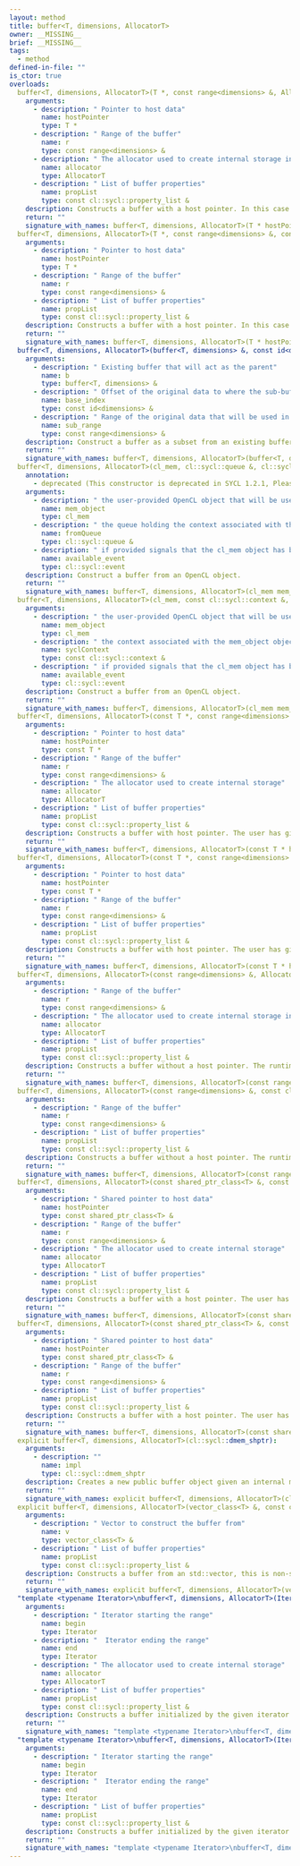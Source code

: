 ```yaml
---
layout: method
title: buffer<T, dimensions, AllocatorT>
owner: __MISSING__
brief: __MISSING__
tags:
  - method
defined-in-file: ""
is_ctor: true
overloads:
  buffer<T, dimensions, AllocatorT>(T *, const range<dimensions> &, AllocatorT, const cl::sycl::property_list &):
    arguments:
      - description: " Pointer to host data"
        name: hostPointer
        type: T *
      - description: " Range of the buffer"
        name: r
        type: const range<dimensions> &
      - description: " The allocator used to create internal storage in case the"
        name: allocator
        type: AllocatorT
      - description: " List of buffer properties"
        name: propList
        type: const cl::sycl::property_list &
    description: Constructs a buffer with a host pointer. In this case there is a host pointer, potentially initialized, but the user has not given the runtime any ownership, therefore the deleter has to be null. A Copy in is performed if the pointer is not null. If it is null, the data is initialized (new) inside the runtime. A copy out to hostPointer is performed by default.
    return: ""
    signature_with_names: buffer<T, dimensions, AllocatorT>(T * hostPointer, const range<dimensions> & r, AllocatorT allocator, const cl::sycl::property_list & propList)
  buffer<T, dimensions, AllocatorT>(T *, const range<dimensions> &, const cl::sycl::property_list &):
    arguments:
      - description: " Pointer to host data"
        name: hostPointer
        type: T *
      - description: " Range of the buffer"
        name: r
        type: const range<dimensions> &
      - description: " List of buffer properties"
        name: propList
        type: const cl::sycl::property_list &
    description: Constructs a buffer with a host pointer. In this case there is a host pointer, potentially initialized, but the user has not given the runtime any ownership, therefore the deleter has to be null. A Copy in is performed if the pointer is not null. If it is null, the data is initialized (new) inside the runtime. A copy out to hostPointer is performed by default.
    return: ""
    signature_with_names: buffer<T, dimensions, AllocatorT>(T * hostPointer, const range<dimensions> & r, const cl::sycl::property_list & propList)
  buffer<T, dimensions, AllocatorT>(buffer<T, dimensions> &, const id<dimensions> &, const range<dimensions> &):
    arguments:
      - description: " Existing buffer that will act as the parent"
        name: b
        type: buffer<T, dimensions> &
      - description: " Offset of the original data to where the sub-buffer data"
        name: base_index
        type: const id<dimensions> &
      - description: " Range of the original data that will be used in the"
        name: sub_range
        type: const range<dimensions> &
    description: Construct a buffer as a subset from an existing buffer.
    return: ""
    signature_with_names: buffer<T, dimensions, AllocatorT>(buffer<T, dimensions> & b, const id<dimensions> & base_index, const range<dimensions> & sub_range)
  buffer<T, dimensions, AllocatorT>(cl_mem, cl::sycl::queue &, cl::sycl::event):
    annotation:
      - deprecated (This constructor is deprecated in SYCL 1.2.1, Please use the OpenCL interop constructor that accepts a SYCL context instead.)
    arguments:
      - description: " the user-provided OpenCL object that will be used by the"
        name: mem_object
        type: cl_mem
      - description: " the queue holding the context associated with the mem_object"
        name: fromQueue
        type: cl::sycl::queue &
      - description: " if provided signals that the cl_mem object has been"
        name: available_event
        type: cl::sycl::event
    description: Construct a buffer from an OpenCL object.
    return: ""
    signature_with_names: buffer<T, dimensions, AllocatorT>(cl_mem mem_object, cl::sycl::queue & fromQueue, cl::sycl::event available_event)
  buffer<T, dimensions, AllocatorT>(cl_mem, const cl::sycl::context &, cl::sycl::event):
    arguments:
      - description: " the user-provided OpenCL object that will be used by the"
        name: mem_object
        type: cl_mem
      - description: " the context associated with the mem_object object"
        name: syclContext
        type: const cl::sycl::context &
      - description: " if provided signals that the cl_mem object has been"
        name: available_event
        type: cl::sycl::event
    description: Construct a buffer from an OpenCL object.
    return: ""
    signature_with_names: buffer<T, dimensions, AllocatorT>(cl_mem mem_object, const cl::sycl::context & syclContext, cl::sycl::event available_event)
  buffer<T, dimensions, AllocatorT>(const T *, const range<dimensions> &, AllocatorT, const cl::sycl::property_list &):
    arguments:
      - description: " Pointer to host data"
        name: hostPointer
        type: const T *
      - description: " Range of the buffer"
        name: r
        type: const range<dimensions> &
      - description: " The allocator used to create internal storage"
        name: allocator
        type: AllocatorT
      - description: " List of buffer properties"
        name: propList
        type: const cl::sycl::property_list &
    description: Constructs a buffer with host pointer. The user has given a const pointer, but the buffer is not const, so the runtime copies the data into a temporary space created using the given allocator. If the given allocator is a null allocator, this fails.
    return: ""
    signature_with_names: buffer<T, dimensions, AllocatorT>(const T * hostPointer, const range<dimensions> & r, AllocatorT allocator, const cl::sycl::property_list & propList)
  buffer<T, dimensions, AllocatorT>(const T *, const range<dimensions> &, const cl::sycl::property_list &):
    arguments:
      - description: " Pointer to host data"
        name: hostPointer
        type: const T *
      - description: " Range of the buffer"
        name: r
        type: const range<dimensions> &
      - description: " List of buffer properties"
        name: propList
        type: const cl::sycl::property_list &
    description: Constructs a buffer with host pointer. The user has given a const pointer, but the buffer is not const, so the runtime copies the data into a temporary space created using the given allocator. If the given allocator is a null allocator, this fails.
    return: ""
    signature_with_names: buffer<T, dimensions, AllocatorT>(const T * hostPointer, const range<dimensions> & r, const cl::sycl::property_list & propList)
  buffer<T, dimensions, AllocatorT>(const range<dimensions> &, AllocatorT, const cl::sycl::property_list &):
    arguments:
      - description: " Range of the buffer"
        name: r
        type: const range<dimensions> &
      - description: " The allocator used to create internal storage in case the"
        name: allocator
        type: AllocatorT
      - description: " List of buffer properties"
        name: propList
        type: const cl::sycl::property_list &
    description: Constructs a buffer without a host pointer. The runtime will only use internally allocated memory and no copy in or out is defined. The given allocator is used to create internal storage in case the runtime requires it.
    return: ""
    signature_with_names: buffer<T, dimensions, AllocatorT>(const range<dimensions> & r, AllocatorT allocator, const cl::sycl::property_list & propList)
  buffer<T, dimensions, AllocatorT>(const range<dimensions> &, const cl::sycl::property_list &):
    arguments:
      - description: " Range of the buffer"
        name: r
        type: const range<dimensions> &
      - description: " List of buffer properties"
        name: propList
        type: const cl::sycl::property_list &
    description: Constructs a buffer without a host pointer. The runtime will only use internally allocated memory and no copy in or out is defined. The given allocator is used to create internal storage in case the runtime requires it.
    return: ""
    signature_with_names: buffer<T, dimensions, AllocatorT>(const range<dimensions> & r, const cl::sycl::property_list & propList)
  buffer<T, dimensions, AllocatorT>(const shared_ptr_class<T> &, const range<dimensions> &, AllocatorT, const cl::sycl::property_list &):
    arguments:
      - description: " Shared pointer to host data"
        name: hostPointer
        type: const shared_ptr_class<T> &
      - description: " Range of the buffer"
        name: r
        type: const range<dimensions> &
      - description: " The allocator used to create internal storage"
        name: allocator
        type: AllocatorT
      - description: " List of buffer properties"
        name: propList
        type: const cl::sycl::property_list &
    description: Constructs a buffer with a host pointer. The user has given a shared pointer, therefore the data is explicitly shared between the user and the runtime. If the hostPointer is null, no data is copied in, and data is initialized inside the runtime. Data is copied out if the reference count of the runtime is less than the reference count of the shared pointer.
    return: ""
    signature_with_names: buffer<T, dimensions, AllocatorT>(const shared_ptr_class<T> & hostPointer, const range<dimensions> & r, AllocatorT allocator, const cl::sycl::property_list & propList)
  buffer<T, dimensions, AllocatorT>(const shared_ptr_class<T> &, const range<dimensions> &, const cl::sycl::property_list &):
    arguments:
      - description: " Shared pointer to host data"
        name: hostPointer
        type: const shared_ptr_class<T> &
      - description: " Range of the buffer"
        name: r
        type: const range<dimensions> &
      - description: " List of buffer properties"
        name: propList
        type: const cl::sycl::property_list &
    description: Constructs a buffer with a host pointer. The user has given a shared pointer, therefore the data is explicitly shared between the user and the runtime. If the hostPointer is null, no data is copied in, and data is initialized inside the runtime. Data is copied out if the reference count of the runtime is less than the reference count of the shared pointer.
    return: ""
    signature_with_names: buffer<T, dimensions, AllocatorT>(const shared_ptr_class<T> & hostPointer, const range<dimensions> & r, const cl::sycl::property_list & propList)
  explicit buffer<T, dimensions, AllocatorT>(cl::sycl::dmem_shptr):
    arguments:
      - description: ""
        name: impl
        type: cl::sycl::dmem_shptr
    description: Creates a new public buffer object given an internal memory object. Implementation only
    return: ""
    signature_with_names: explicit buffer<T, dimensions, AllocatorT>(cl::sycl::dmem_shptr impl)
  explicit buffer<T, dimensions, AllocatorT>(vector_class<T> &, const cl::sycl::property_list &):
    arguments:
      - description: " Vector to construct the buffer from"
        name: v
        type: vector_class<T> &
      - description: " List of buffer properties"
        name: propList
        type: const cl::sycl::property_list &
    description: Constructs a buffer from an std::vector, this is non-standard. A shared pointer is created from the raw data of the pointer, and a null-deleter is used to avoid the runtime clearing up the user-pointer. The range of the buffer is extracted from the size of the vector. The allocator from the vector is used as an allocator for the buffer.
    return: ""
    signature_with_names: explicit buffer<T, dimensions, AllocatorT>(vector_class<T> & v, const cl::sycl::property_list & propList)
  "template <typename Iterator>\nbuffer<T, dimensions, AllocatorT>(Iterator, Iterator, AllocatorT, const cl::sycl::property_list &)":
    arguments:
      - description: " Iterator starting the range"
        name: begin
        type: Iterator
      - description: "  Iterator ending the range"
        name: end
        type: Iterator
      - description: " The allocator used to create internal storage"
        name: allocator
        type: AllocatorT
      - description: " List of buffer properties"
        name: propList
        type: const cl::sycl::property_list &
    description: Constructs a buffer initialized by the given iterator range. This range is read-only, is not written.
    return: ""
    signature_with_names: "template <typename Iterator>\nbuffer<T, dimensions, AllocatorT>(Iterator begin, Iterator end, AllocatorT allocator, const cl::sycl::property_list & propList)"
  "template <typename Iterator>\nbuffer<T, dimensions, AllocatorT>(Iterator, Iterator, const cl::sycl::property_list &)":
    arguments:
      - description: " Iterator starting the range"
        name: begin
        type: Iterator
      - description: "  Iterator ending the range"
        name: end
        type: Iterator
      - description: " List of buffer properties"
        name: propList
        type: const cl::sycl::property_list &
    description: Constructs a buffer initialized by the given iterator range. This range is read-only, is not written.
    return: ""
    signature_with_names: "template <typename Iterator>\nbuffer<T, dimensions, AllocatorT>(Iterator begin, Iterator end, const cl::sycl::property_list & propList)"
---
```

